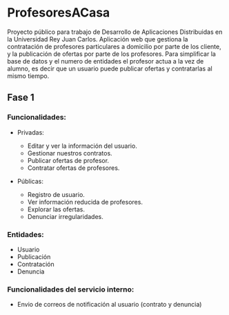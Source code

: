 # ProfesoresACasa

Proyecto público para trabajo de Desarrollo de Aplicaciones Distribuidas en la Universidad Rey Juan Carlos. Aplicación web que gestiona la contratación de profesores particulares a domicilio por parte de los cliente, y la publicación de ofertas por parte de los profesores. Para simplificar la base de datos y el numero de entidades el profesor actua a la vez de alumno, es decir que un usuario puede publicar ofertas y contratarlas al mismo tiempo.

## Fase 1 

### Funcionalidades:
* Privadas:
  - Editar y ver la información del usuario.
  - Gestionar nuestros contratos.
  - Publicar ofertas de profesor.
  - Contratar ofertas de profesores.

* Públicas:
  - Registro de usuario.
  - Ver información reducida de profesores.
  - Explorar las ofertas.
  - Denunciar irregularidades.


### Entidades:
- Usuario
- Publicación
- Contratación
- Denuncia

### Funcionalidades del servicio interno:
- Envio de correos de notificación al usuario (contrato y denuncia)
